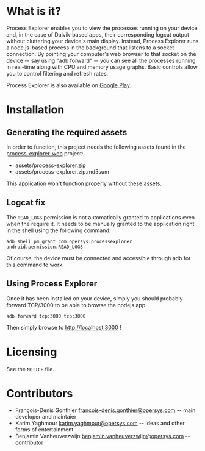 What is it?
===========

Process Explorer enables you to view the processes running on your device and,
in the case of Dalvik-based apps, their corresponding logcat output without
cluttering your device's main display. Instead, Process Explorer runs a
node.js-based process in the background that listens to a socket connection. By
pointing your computer's web browser to that socket on the device -- say using
"adb forward" -- you can see all the processes running in real-time along with
CPU and memory usage graphs. Basic controls allow you to control filtering and
refresh rates.

Process Explorer is also available on [Google Play](https://play.google.com/store/apps/details?id=com.opersys.processexplorer).

Installation
============

Generating the required assets
------------------------------

In order to function, this project needs the following assets found in the
[process-explorer-web](https://github.com/opersys/process-explorer-web) project:

* assets/process-explorer.zip
* assets/process-explorer.zip.md5sum

This application won't function properly without these assets.

Logcat fix
----------

The `READ_LOGS` permission is not automatically granted to applications
even when the require it. It needs to be manually granted to the
application right in the shell using the following command:

    adb shell pm grant com.opersys.processexplorer android.permission.READ_LOGS

Of course, the device must be connected and accessible through adb
for this command to work.

Using Process Explorer
----------------------

Once it has been installed on your device, simply you should probably forward
TCP/3000 to be able to browse the nodejs app.

    adb forward tcp:3000 tcp:3000

Then simply browse to [http://localhost:3000](http://localhost:3000) !

Licensing
=========

See the `NOTICE` file.

Contributors
============

* François-Denis Gonthier <francois-denis.gonthier@opersys.com> -- main developer and maintaier
* Karim Yaghmour <karim.yaghmour@opersys.com> -- ideas and other forms of entertainment
* Benjamin Vanheuverzwijn <benjamin.vanheuverzwijn@opersys.com> -- contributor
